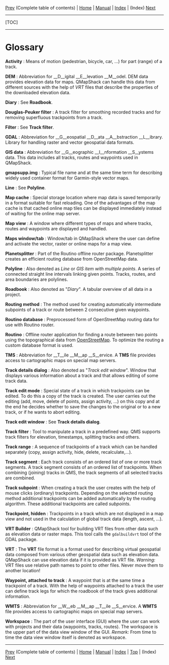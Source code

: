 [Prev](AxAdvToc) (Complete table of contents) | [Home](Home) | [Manual](DocMain) | [Index](AxAdvIndex) | (Index) [Next](AxAdvIndex)
- - -
[TOC]
- - -

# Glossary

**Activity**
: Means of motion (pedestrian, bicycle, car, ...) for part (range) of a track.

**DEM**
: Abbreviation for __D__igital __E__levation __M__odel. DEM data provides elevation data for maps.
  QMapShack can handle this data from different sources with the help of _VRT_ files that describe the properties of
  the downloaded elevation data.

**Diary**
: See __Roadbook__.

**Douglas-Peuker filter**
: A track filter for smoothing recorded tracks and for removing superfluous trackpoints from a track.

**Filter**
: See __Track filter__.

**GDAL**
: Abbreviation for __G__eospatial __D__ata __A__bstraction __L__ibrary. Library for handling raster and vector geospatial data formats.

**GIS data**
: Abbreviation for __G__eographic __I__nformation __S__ystems data.  This data includes all tracks, routes and
  waypoints used in QMapShack.

**gmapsupp.img**
: Typical file name and at the same time term for describing widely used container format for Garmin-style vector maps.

**Line**
: See __Polyline__.

**Map cache**
: Special storage location where map data is saved temporarily in a format suitable for fast reloading. One of the
advantages of the map cache is that cached online map tiles can be displayed immediately instead of waiting for the online
map server.

**Map view**
: A window where different types of maps and where tracks, routes and waypoints are displayed and handled.

**Maps window/tab**
: Window/tab in QMapShack where the user can define and activate the vector, raster or online maps for a map view.

**Planetsplitter**
: Part of the Routino offline router package. Planetsplitter creates an efficient routing database from OpenStreetMap data.

**Polyline**
: Also denoted as _Line_ or _GIS item with multiple points_. A series of connected straight line intervals linking
given points. Tracks, routes, and area boundaries are polylines.

**Roadbook**
: Also denoted as "_Diary_". A tabular overview of all data in a project.

**Routing method**
: The method used for creating automatically intermediate subpoints of a track or route between 2 consecutive given
  waypoints.

**Routino database**
: Preprocessed form of OpenStreetMap routing data for use with Routino router.

**Routino**
: Offline router application for finding a route between two points using the topographical data from
[OpenStreetMap](http://www.OpenStreetMap.org). To optimize the routing a custom database format is used.

**TMS**
: Abbreviation for __T__ile __M__ap __S__ervice. A __TMS__ file provides access to cartographic maps
  on special map servers.

**Track details dialog**
: Also denoted as "_Track edit window_". Window that displays various information about a track and that allows editing
of some track data.

**Track edit mode**
: Special state of a track in which trackpoints can be edited. To do this a copy of the track is created. The user carries out the editing
  (add, move, delete of points, assign activity, ...) on this copy and at the end he decides whether to save the changes to the original or
  to a new track, or if he wants to abort editing.

**Track edit window**
: See __Track details dialog__.

**Track filter**
: Tool to manipulate a track in a predefined way. QMS supports track filters for elevation, timestamps, splitting tracks and
  others.

**Track range**
: A sequence of trackpoints of a track which can be handled separately (copy, assign activity, hide,
  delete, recalculate,...).

**Track segment**
: Each track consists of an ordered list of one or more track segments. A track segment consists of an ordered
  list of trackpoints.
  When combining (joining) tracks in QMS, the track segments of all selected tracks are combined.

**Track subpoint**
: When creating a track the user creates with the help of mouse clicks (ordinary) trackpoints. Depending on the selected
  routing method
  additional trackpoints can be added automatically by the routing algorithm. These additional trackpoints are
  called _subpoints_.

**Trackpoint, hidden**
: Trackpoints in a track which are not displayed in a map view and not used in the calculation of global track data
  (length, ascent, ...).

**VRT Builder**
: QMapShack tool for building VRT files from other data such as elevation data or raster maps. This tool calls the
`gdalbuildvrt` tool of the GDAL package.

**VRT**
: The __VRT__ file format is a format used for describing virtual geospatial data composed from various
  other geospatial data such as elevation data. QMapShack can use elevation data if it is provided as VRT file.
  _Warning:_ VRT files use relative path names to point to other files. Never move them to another location!

**Waypoint, attached to track**
: A waypoint that is at the same time a trackpoint of a track. With the help of waypoints attached to a track the user
  can define track legs for which the roadbook of the track gives additional information.

**WMTS**
: Abbreviation for __W__eb __M__ap __T__ile __S__ervice. A __WMTS__ file provides access to cartographic maps
  on special map servers.

**Workspace**
: The part of the user interface (GUI) where the user can work with projects and their data (waypoints, tracks, routes).
  The workspace is the upper part of the data view window of the GUI.
  _Remark:_ From time to time the data view window itself is denoted as workspace.

- - -
[Prev](AxAdvToc) (Complete table of contents) | [Home](Home) | [Manual](DocMain) | [Index](AxAdvIndex) | [Top](#) | (Index) [Next](AxAdvIndex)
